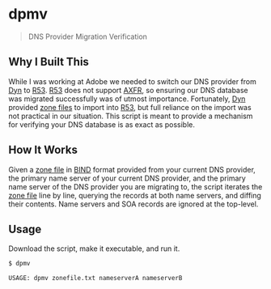 # dpmv

> DNS Provider Migration Verification

## Why I Built This

While I was working at Adobe we needed to switch our DNS provider from [Dyn] to
[R53]. [R53] does not support [AXFR], so ensuring our DNS database was migrated
successfully was of utmost importance. Fortunately, [Dyn] provided [zone files]
to import into [R53], but full reliance on the import was not practical in our
situation. This script is meant to provide a mechanism for verifying your DNS
database is as exact as possible.

## How It Works

Given a [zone file] in [BIND] format provided from your current DNS provider, the primary
name server of your current DNS provider, and the primary name server of the DNS
provider you are migrating to, the script iterates the [zone file] line by
line, querying the records at both name servers, and diffing their contents.
Name servers and SOA records are ignored at the top-level.

## Usage

Download the script, make it executable, and run it.

```bash
$ dpmv

USAGE: dpmv zonefile.txt nameserverA nameserverB
```

[Dyn]: https://dyn.com
[R53]: https://aws.amazon.com/route53/
[AXFR]: https://en.wikipedia.org/wiki/DNS_zone_transfer
[zone file]: https://en.wikipedia.org/wiki/Zone_file
[zone files]: https://en.wikipedia.org/wiki/Zone_file
[BIND]: https://en.wikipedia.org/wiki/BIND
